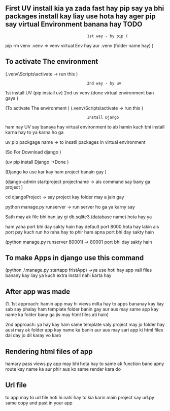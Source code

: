 ## First UV install kia ya zada fast hay pip say ya bhi packages install kay liay use hota hay ager pip say virtual Environment banana hay TODO

                                        1st way - by pip (
pip -m venv .venv  => venv virtual Env hay aur .venv (folder name hay)
                                        )
## To activate The environment

(.venv\Scripts\activate -> run this )

                                        2nd way - by uv
1st install UV (pip install uv)
2nd uv venv (done virtual environment ban gaya )

(To activate The environment )
 (.venv\Scripts\activate -> run this )

                                        Install Django 
ham nay UV say banaya hay virtual environment to ab hamin kuch bhi install karna hay to ya karna ho ga 

uv pip packgage name   -> to insatll packages in virtual environment

(So For Download django )

(uv pip install Django ->Done )

(Django ko use kar kay ham project banain gay )

(django-admin startproject projectname -> ais command say bany ga project )

cd djangoProject -> say project kay folder may a jain gay

python manage.py runserver -> run server ho ga ya karny say

Sath may ak file bhi ban jay gi db.sqlite3 (database name) hota hay ya

ham yaha port bhi day sakty hain hay default port 8000 hota hay lakin ais port pay kuch run ho raha hay to phir ham apna port bhi day sakty hain

(python manage.py runserver 80001) -> 80001 port bhi day sakty hain

## To make Apps in django use this command

(python .\manage.py startapp fristApp) ->ya use hoti hay app vali files banany kay liay ya kuch extra install nahi karta hay

## After app was made

(1. 1st approach: hamin app may hi views milta hay to apps bananay kay liay sab say phalay ham template folder banin gay aur aus may same app kay name ka folder bany ga jis may html files ati hain)

   2nd approach: ya hay kay ham same template valy project may jo folder hay ausi may ak folder app kay name ka banin aur aus may sari app ki html files dal day jo dil karay vo karo

## Rendering html files of app

hamary pass views.py app may bhi hota hay to same ak function bano apny route kay name ka aur phir aus ko same render kara do

## Url file

to app may to url file hoti hi nahi hay to kia karin main project say url.py same copy and past in your app